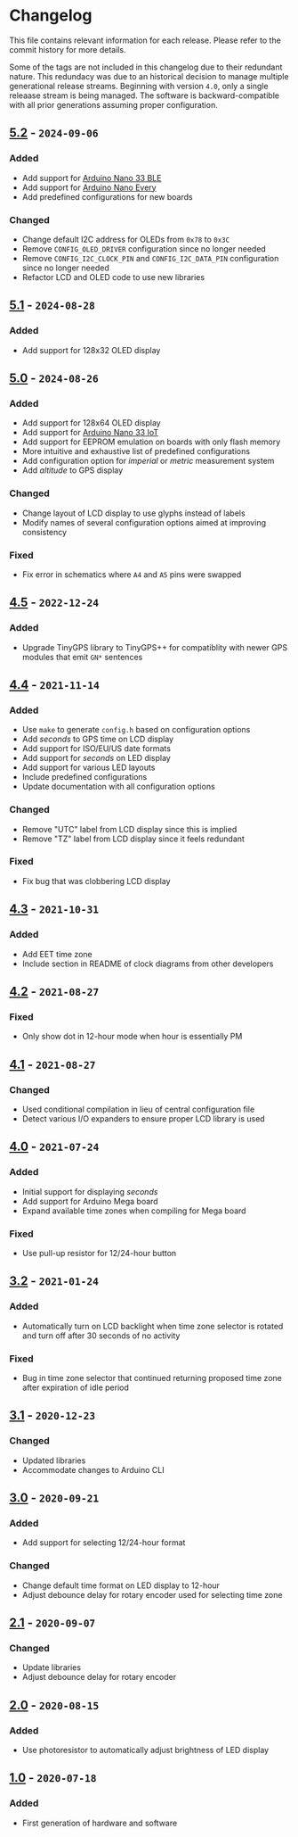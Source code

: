 # Changelog

This file contains relevant information for each release. Please refer to the commit history for more details.

Some of the tags are not included in this changelog due to their redundant nature. This redundacy was due to an historical decision to manage multiple generational release streams. Beginning with version `4.0`, only a single releaase stream is being managed. The software is backward-compatible with all prior generations assuming proper configuration.

## [5.2](https://github.com/davidledwards/gps-clock/tree/5.2) - `2024-09-06`

### Added

- Add support for [Arduino Nano 33 BLE](https://docs.arduino.cc/hardware/nano-33-ble/)
- Add support for [Arduino Nano Every](https://docs.arduino.cc/hardware/nano-every/)
- Add predefined configurations for new boards

### Changed

- Change default I2C address for OLEDs from `0x78` to `0x3C`
- Remove `CONFIG_OLED_DRIVER` configuration since no longer needed
- Remove `CONFIG_I2C_CLOCK_PIN` and `CONFIG_I2C_DATA_PIN` configuration since no longer needed
- Refactor LCD and OLED code to use new libraries

## [5.1](https://github.com/davidledwards/gps-clock/tree/5.1) - `2024-08-28`

### Added

- Add support for 128x32 OLED display

## [5.0](https://github.com/davidledwards/gps-clock/tree/5.0) - `2024-08-26`

### Added

- Add support for 128x64 OLED display
- Add support for [Arduino Nano 33 IoT](https://docs.arduino.cc/hardware/nano-33-iot/)
- Add support for EEPROM emulation on boards with only flash memory
- More intuitive and exhaustive list of predefined configurations
- Add configuration option for _imperial_ or _metric_ measurement system
- Add _altitude_ to GPS display

### Changed

- Change layout of LCD display to use glyphs instead of labels
- Modify names of several configuration options aimed at improving consistency

### Fixed

- Fix error in schematics where `A4` and `A5` pins were swapped

## [4.5](https://github.com/davidledwards/gps-clock/tree/4.5) - `2022-12-24`

### Added

- Upgrade TinyGPS library to TinyGPS++ for compatiblity with newer GPS modules that emit `GN*` sentences

## [4.4](https://github.com/davidledwards/gps-clock/tree/4.4) - `2021-11-14`

### Added

- Use `make` to generate `config.h` based on configuration options
- Add _seconds_ to GPS time on LCD display
- Add support for ISO/EU/US date formats
- Add support for _seconds_ on LED display
- Add support for various LED layouts
- Include predefined configurations
- Update documentation with all configuration options

### Changed

- Remove "UTC" label from LCD display since this is implied
- Remove "TZ" label from LCD display since it feels redundant

### Fixed

- Fix bug that was clobbering LCD display

## [4.3](https://github.com/davidledwards/gps-clock/tree/4.3) - `2021-10-31`

### Added

- Add EET time zone
- Include section in README of clock diagrams from other developers

## [4.2](https://github.com/davidledwards/gps-clock/tree/4.2) - `2021-08-27`

### Fixed

- Only show dot in 12-hour mode when hour is essentially PM

## [4.1](https://github.com/davidledwards/gps-clock/tree/4.1) - `2021-08-27`

### Changed

- Used conditional compilation in lieu of central configuration file
- Detect various I/O expanders to ensure proper LCD library is used

## [4.0](https://github.com/davidledwards/gps-clock/tree/4.0) - `2021-07-24`

### Added

- Initial support for displaying _seconds_
- Add support for Arduino Mega board
- Expand available time zones when compiling for Mega board

### Fixed

- Use pull-up resistor for 12/24-hour button

## [3.2](https://github.com/davidledwards/gps-clock/tree/3.2) - `2021-01-24`

### Added

- Automatically turn on LCD backlight when time zone selector is rotated and turn off after 30 seconds of no activity

### Fixed

- Bug in time zone selector that continued returning proposed time zone after expiration of idle period

## [3.1](https://github.com/davidledwards/gps-clock/tree/3.1) - `2020-12-23`

### Changed

- Updated libraries
- Accommodate changes to Arduino CLI

## [3.0](https://github.com/davidledwards/gps-clock/tree/3.0) - `2020-09-21`

### Added

- Add support for selecting 12/24-hour format

### Changed

- Change default time format on LED display to 12-hour
- Adjust debounce delay for rotary encoder used for selecting time zone

## [2.1](https://github.com/davidledwards/gps-clock/tree/2.1) - `2020-09-07`

### Changed

- Update libraries
- Adjust debounce delay for rotary encoder

## [2.0](https://github.com/davidledwards/gps-clock/tree/2.0) - `2020-08-15`

### Added

- Use photoresistor to automatically adjust brightness of LED display

## [1.0](https://github.com/davidledwards/gps-clock/tree/1.0) - `2020-07-18`

### Added

- First generation of hardware and software
